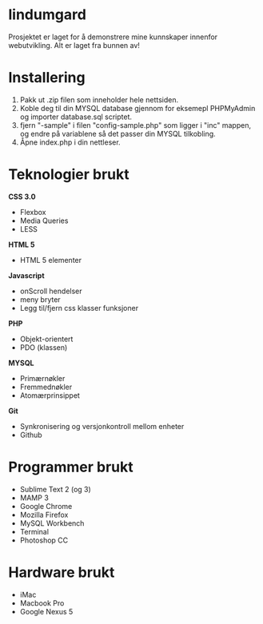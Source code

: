 lindumgard
==========
Prosjektet er laget for å demonstrere mine kunnskaper innenfor webutvikling.
Alt er laget fra bunnen av!

Installering
============
1. Pakk ut .zip filen som inneholder hele nettsiden.
2. Koble deg til din MYSQL database gjennom for eksemepl PHPMyAdmin og importer database.sql scriptet. 
3. fjern "-sample" i filen "config-sample.php" som ligger i "inc" mappen, og endre på variablene så det passer din MYSQL tilkobling.
4. Åpne index.php i din nettleser.


Teknologier brukt
=================
**CSS 3.0**
* Flexbox
* Media Queries
* LESS

**HTML 5**
* HTML 5 elementer

**Javascript**
* onScroll hendelser
* meny bryter
* Legg til/fjern css klasser funksjoner

**PHP**
* Objekt-orientert
* PDO (klassen)

**MYSQL**
* Primærnøkler
* Fremmednøkler
* Atomærprinsippet

**Git**
* Synkronisering og versjonkontroll mellom enheter
* Github

Programmer brukt
================
* Sublime Text 2 (og 3)
* MAMP 3
* Google Chrome
* Mozilla Firefox
* MySQL Workbench
* Terminal
* Photoshop CC

Hardware brukt
==============
* iMac
* Macbook Pro
* Google Nexus 5
